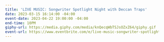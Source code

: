 ```yaml
---
title: 'LIVE MUSIC: Songwriter Spotlight Night with Deccan Traps'
date: 2023-03-15 16:14:00 -04:00
event-date: 2023-04-22 19:00:00 -04:00
end-time: 10PM
giphy-url: https://media.giphy.com/media/knQecqWbTSJsOZxZ64/giphy.gif
event-url: https://www.eventbrite.com/e/live-music-songwriter-spotlight-night-with-deccan-traps-tickets-590426450407
---
```


